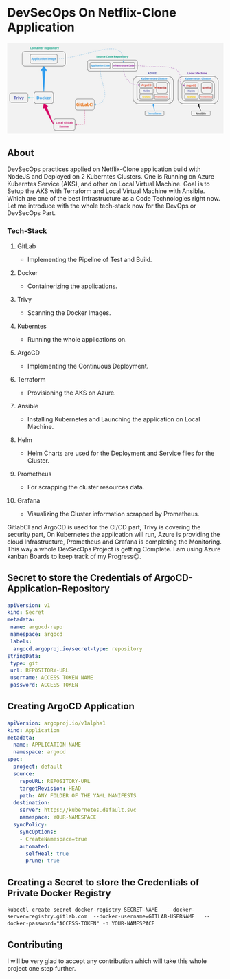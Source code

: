 # DevSecOps On Netflix-Clone Application

![Diagram](https://github.com/Helion55/DevSecOps-on-Netflix-Clone/blob/main/project-diagram.jpg?raw=true)

## About

DevSecOps practices applied on Netflix-Clone application build with NodeJS and Deployed on 2 Kuberntes Clusters.
One is Running on Azure Kuberntes Service (AKS), and other on Local Virtual Machine. Goal is to Setup the AKS with Terraform and Local Virtual Machine with Ansible. Which are one of the best Infrastructure as a Code Technologies right now. Let me introduce with the whole tech-stack now for the DevOps or DevSecOps Part.

### Tech-Stack

1. GitLab 
   - Implementing the Pipeline of Test and Build.

2. Docker 
   - Containerizing the applications.

3. Trivy
   - Scanning the Docker Images.

3. Kuberntes
   - Running the whole applications on.

4. ArgoCD 
   - Implementing the Continuous Deployment.

5. Terraform
   - Provisioning the AKS on Azure.

6. Ansible 
   - Installing Kubernetes and Launching the application on Local Machine.

7. Helm
   - Helm Charts are used for the Deployment and Service files for the Cluster.

8. Prometheus
   - For scrapping the cluster resources data.

9. Grafana
   - Visualizing the Cluster information scrapped by Prometheus.

GitlabCI and ArgoCD is used for the CI/CD part, Trivy is covering the security part, On Kubernetes the application will run, Azure is providing the cloud Infrastructure, Prometheus and Grafana is completing the Monitoring. This way a whole DevSecOps Project is getting Complete. I am using Azure kanban Boards to keep track of my Progress😉.

## Secret to store the Credentials of ArgoCD-Application-Repository 

```yaml
apiVersion: v1
kind: Secret
metadata:
 name: argocd-repo
 namespace: argocd
 labels:
  argocd.argoproj.io/secret-type: repository
stringData:
 type: git
 url: REPOSITORY-URL
 username: ACCESS TOKEN NAME
 password: ACCESS TOKEN
```

## Creating ArgoCD Application

``` yaml
apiVersion: argoproj.io/v1alpha1
kind: Application
metadata:
  name: APPLICATION NAME
  namespace: argocd
spec:
  project: default
  source:
    repoURL: REPOSITORY-URL
    targetRevision: HEAD
    path: ANY FOLDER OF THE YAML MANIFESTS
  destination: 
    server: https://kubernetes.default.svc
    namespace: YOUR-NAMESPACE
  syncPolicy:
    syncOptions:
    - CreateNamespace=true
    automated:
      selfHeal: true
      prune: true
```

## Creating a Secret to store the Credentials of Private Docker Registry 

```
kubectl create secret docker-registry SECRET-NAME   --docker-server=registry.gitlab.com  --docker-username=GITLAB-USERNAME   --docker-password="ACCESS-TOKEN" -n YOUR-NAMESPACE
```

## Contributing
I will be very glad to accept any contribution which will take this whole project one step further.
